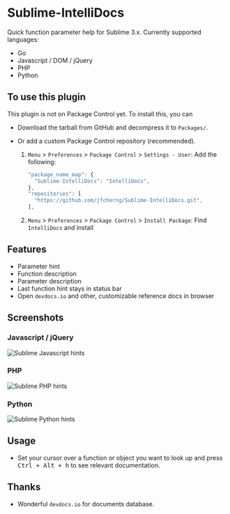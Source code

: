 # Sublime-IntelliDocs

Quick function parameter help for Sublime 3.x.
Currently supported languages:

- Go
- Javascript / DOM / jQuery
- PHP
- Python

## To use this plugin

This plugin is not on Package Control yet. To install this, you can

- Download the tarball from GitHub and decompress it to `Packages/`.
- Or add a custom Package Control repository (recommended).

  1. `Menu` > `Preferences` > `Package Control` > `Settings - User`:
     Add the following:

     ```js
     "package_name_map": {
       "Sublime-IntelliDocs": "IntelliDocs",
     },
     "repositories": [
       "https://github.com/jfcherng/Sublime-IntelliDocs.git",
     ],
     ```

  1. `Menu` > `Preferences` > `Package Control` > `Install Package`:
     Find `IntelliDocs` and install

## Features

- Parameter hint
- Function description
- Parameter description
- Last function hint stays in status bar
- Open `devdocs.io` and other, customizable reference docs in browser

## Screenshots

### Javascript / jQuery

![Sublime Javascript hints](https://raw.github.com/jfcherng/Sublime-IntelliDocs/master/docs/intellidocs-javascript.png)

### PHP

![Sublime PHP hints](https://raw.github.com/jfcherng/Sublime-IntelliDocs/master/docs/intellidocs-php.png)

### Python

![Sublime Python hints](https://raw.github.com/jfcherng/Sublime-IntelliDocs/master/docs/intellidocs-python.png)

## Usage

- Set your cursor over a function or object you want to look up
  and press <kbd>Ctrl + Alt + h</kbd> to see relevant documentation.

## Thanks

- Wonderful `devdocs.io` for documents database.
